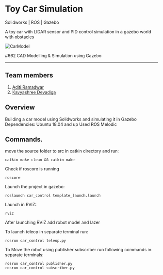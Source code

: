 # Toy Car Simulation

Solidworks | ROS  |  Gazebo

A toy car with LIDAR sensor and PID control simulation in a gazebo world with obstacles

![CarModel](https://user-images.githubusercontent.com/13993518/137058137-7dd3fa47-3071-41f4-9bde-4177766a7db1.png)

#662 CAD Modelling & Simulation using Gazebo 

---
## Team members
1) [Aditi Ramadwar](https://github.com/aditiramadwar)
2) [Kavyashree Devadiga](https://github.com/kavyadevd)



## Overview
Building a car model using Solidworks and simulating it in Gazebo
Dependencies: Ubuntu 18.04 and up
Used ROS Melodic



## Commands.

move the source folder to src in catkin directory and run: 
```
catkin make clean && catkin make
```


Check if roscore is running
```
roscore
```

Launch the project in gazebo:
```
roslaunch car_control template_launch.launch
```


Launch in RVIZ:
```
rviz
```


After launching RVIZ add robot model and lazer

To launch teleop in separate terminal run:
```
rosrun car_control teleop.py
```

To Move the robot using publisher subscriber run following commands in separate terminals:

```
rosrun car_control publisher.py
rosrun car_control subscriber.py
```
